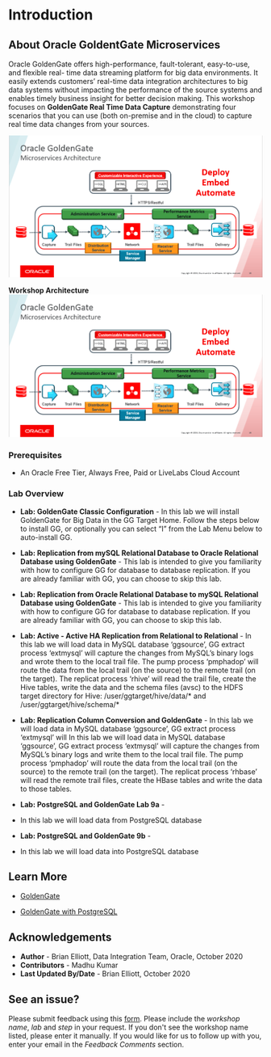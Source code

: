# Introduction

## About Oracle GoldentGate Microservices
Oracle GoldenGate offers high-performance, fault-tolerant, easy-to-use, and flexible real- time data streaming platform for big data environments. It easily extends customers’ real-time data integration architectures to big data systems without impacting the performance of the source systems and enables timely business insight for better decision making. This workshop focuses on **GoldenGate Real Time Data Capture** demonstrating four scenarios that you can use (both on-premise and in the cloud) to capture real time data changes from your sources.

![](./images/ggmicroservicesarchitecture.png)

**Workshop Architecture**
    ![](./images/ggmicroservicesarchitecture.png)

### Prerequisites
* An Oracle Free Tier, Always Free, Paid or LiveLabs Cloud Account

### Lab Overview

- **Lab: GoldenGate Classic Configuration** -
    In this lab we will install GoldenGate for Big Data in the GG Target Home. Follow the steps below to install GG, or optionally you can select “I” from the Lab Menu below to auto-install GG.

- **Lab: Replication from mySQL Relational Database to Oracle Relational Database using GoldenGate** -
    This lab is intended to give you familiarity with how to configure GG for database to database replication. If you are already familiar with GG, you can choose to skip this lab.

- **Lab: Replication from Oracle Relational Database to mySQL Relational Database using GoldenGate** -
    This lab is intended to give you familiarity with how to configure GG for database to database replication. If you are already familiar with GG, you can choose to skip this lab.

- **Lab: Active - Active HA Replication from Relational to Relational** -
    In this lab we will load data in MySQL database ‘ggsource’, GG extract process ‘extmysql’ will capture the changes from MySQL’s binary logs and wrote them to the local trail file. The pump process ‘pmphadop’ will route the data from the local trail (on the source) to the remote trail (on the target). The replicat
    process ‘rhive’ will read the trail file, create the Hive tables, write the data and the schema files (avsc) to the HDFS target directory for Hive: /user/ggtarget/hive/data/* and /user/ggtarget/hive/schema/*

- **Lab: Replication Column Conversion and GoldenGate** -
    In this lab we will load data in MySQL database ‘ggsource’, GG extract process ‘extmysql’ will In this lab we will load data in MySQL database ‘ggsource’, GG extract process ‘extmysql’ will capture the changes from MySQL’s binary logs and write them to the local trail file. The pump process ‘pmphadop’ will route the data from the local trail (on the source) to the remote trail (on the target). The replicat process ‘rhbase’ will read the remote trail files, create the HBase tables and write the data to those tables.

- **Lab: PostgreSQL and GoldenGate Lab 9a** -
- In this lab we will load data from PostgreSQL database 

- **Lab: PostgreSQL and GoldenGate 9b** -
- In this lab we will load data into PostgreSQL database 

## Learn More

* [GoldenGate](https://www.oracle.com/middleware/data-integration/goldengate/")

* [GoldenGate with PostgreSQL](https://docs.oracle.com/en/middleware/goldengate/core/19.1/gghdb/using-oracle-goldengate-postgresql.html/")

## Acknowledgements
* **Author** - Brian Elliott, Data Integration Team, Oracle, October 2020
* **Contributors** - Madhu Kumar
* **Last Updated By/Date** - Brian Elliott, October 2020

## See an issue?
Please submit feedback using this [form](https://apexapps.oracle.com/pls/apex/f?p=133:1:::::P1_FEEDBACK:1). Please include the *workshop name*, *lab* and *step* in your request.  If you don't see the workshop name listed, please enter it manually. If you would like for us to follow up with you, enter your email in the *Feedback Comments* section.